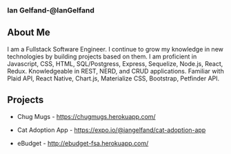 ### Ian Gelfand-@IanGelfand

## About Me

I am a Fullstack Software Engineer. I continue to grow my knowledge in new technologies by building
projects based on them. I am proficient in Javascript, CSS, HTML, SQL/Postgress, Express, Sequelize, Node.js,
React, Redux. Knowledgeable in REST, NERD, and CRUD applications. Familiar with Plaid API, React Native,
Chart.js, Materialize CSS, Bootstrap, Petfinder API.

## Projects

* Chug Mugs - https://chugmugs.herokuapp.com/

* Cat Adoption App - https://expo.io/@iangelfand/cat-adoption-app

* eBudget - http://ebudget-fsa.herokuapp.com/


<!--
**IanGelfand/IanGelfand** is a ✨ _special_ ✨ repository because its `README.md` (this file) appears on your GitHub profile.

Here are some ideas to get you started:

- 🔭 I’m currently working on ...
- 🌱 I’m currently learning ...
- 👯 I’m looking to collaborate on ...
- 🤔 I’m looking for help with ...
- 💬 Ask me about ...
- 📫 How to reach me: ...
- 😄 Pronouns: ...
- ⚡ Fun fact: ...
-->
